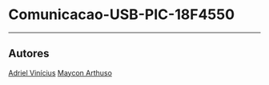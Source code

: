 # Comunicacao-USB-PIC-18F4550
--------------------


## Autores
[Adriel Vinícius](https://github.com/AdrlVmadriel)
[Maycon Arthuso](https://github.com/MayconCarvalho)
